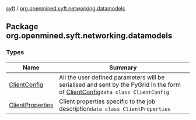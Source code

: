 [syft](../index.md) / [org.openmined.syft.networking.datamodels](./index.md)

## Package org.openmined.syft.networking.datamodels

### Types

| Name | Summary |
|---|---|
| [ClientConfig](-client-config/index.md) | All the user defined parameters will be serialised and sent by the PyGrid in the form of [ClientConfig](-client-config/index.md)`data class ClientConfig` |
| [ClientProperties](-client-properties/index.md) | Client properties specific to the job description`data class ClientProperties` |
